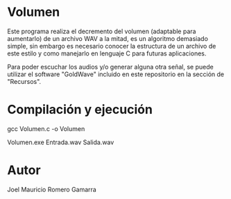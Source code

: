 # Volumen

Este programa realiza el decremento del volumen (adaptable para aumentarlo) de un archivo WAV a la mitad, es un algoritmo demasiado simple, sin embargo es necesario conocer la estructura de un archivo de este estilo y como manejarlo en lenguaje C para futuras aplicaciones.

Para poder escuchar los audios y/o generar alguna otra señal, se puede utilizar el software "GoldWave" incluido en este repositorio en la sección de "Recursos".

# Compilación y ejecución

gcc Volumen.c -o Volumen

Volumen.exe Entrada.wav Salida.wav

# Autor

Joel Mauricio Romero Gamarra
